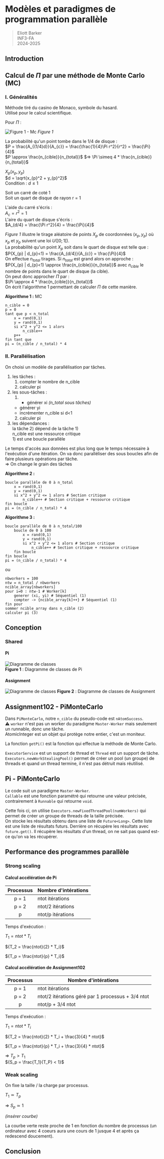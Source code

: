 # Modèles et paradigmes de programmation parallèle

> Eliott Barker  
> INF3-FA  
> 2024-2025  

## Introduction

## Calcul de $\Pi$ par une méthode de Monte Carlo (MC)

### I. Généralités

Méthode tiré du casino de Monaco, symbole du hasard.  
Utilisé pour le calcul scientifique.  

Pour $\Pi$ :  

![Figure 1 - Mc](./assets/mc.jpg)
*Figure 1*  

La probabilité qu'un point tombe dans le $1/4$ de disque :  
$P = \frac{A_{(1/4)d}}{A_{c}} = \frac{\frac{1}{4}\Pi r^2}{r^2} = \frac{\Pi}{4}$  
$P \approx \frac{n_{cible}}{n_{total}}$
$=> \Pi \simeq 4 * \frac{n_{cible}}{n_{total}}$

$X_{p}(x_{p}, y_{p})$  
$d = \sqrt{x_{p}^2 + y_{p}^2}$  
Condition : $d \leq 1$  

Soit un carré de coté 1  
Soit un quart de disque de rayon r = 1  

L'aide du carré s'écris :  
$A_{c} = r^2 = 1$  
L'aire du quart de disque s'écris :  
$A_{d/4} = \frac{\Pi r^2}{4} = \frac{\Pi}{4}$  

*Figure 1* illustre le tirage aléatoire de points $X_{p}$ de coordonnées $(x_{p}, y_{p})$ où $x_{p}$ et $y_{p}$ suivent une loi $U(]0;1[)$.  
La probabilité qu'un point $X_{p}$ soit dans le quart de disque est telle que :  
$P(X_{p} | d_{p}<1) = \frac{A_{d/4}}{A_{c}} = \frac{\Pi}{4}$  
On effectue $n_{total}$ tirages. Si $n_{total}$ est grand alors on approche :  
$P(X_{p} | d_{p}<1) \approx \frac{n_{cible}}{n_{total}}$ avec $n_{cible}$ le nombre de points dans le quart de disque (la cible).  
On peut donc approcher $\Pi$ par :  
$\Pi \approx 4 * \frac{n_{cible}}{n_{total}}$  
On écrit l'algorithme 1 permettant de calculer $\Pi$ de cette manière.  

**Algorithme 1 :** MC

```text
n_cible = 0
p = 0
tant que p < n_total
    x = rand(0,1)
    y = rand(0,1)
    si x^2 + y^2 <= 1 alors
        n_cible++
    p++
fin tant que
pi = (n_cible / n_total) * 4
```

### II. Parallélisation

On choisi un modèle de parallélisation par tâches.  

1) les tâches :  
   1) compter le nombre de n_cible  
   2) calculer pi  
2) les sous-tâches :  
   1) - générer xi *(n_total sous tâches)*  
     - générer yi  
     - incrémenter n_cible si d<1  
   2) calculer pi  
3) les dépendances :  
la tâche 2) dépend de la tâche 1)  
n_cible est une ressource critique  
1\) est une boucle parallèle  

Le temps d'accès aux données est plus long que le temps nécessaire à l'exécution d'une itération. On va donc paralléliser des sous boucles afin de faire plusieurs opérations par tâche.  
=> On change le grain des tâches  

**Algorithme 2 :**  

```text
boucle parallèle de 0 à n_total
    x = rand(0,1)
    y = rand(0,1)
    si x^2 + y^2 <= 1 alors # Section critique
        n_cible++ # Section critique + ressource critique
fin boucle
pi = (n_cible / n_total) * 4
```

**Algorithme 3 :**  

```text
boucle parallèle de 0 à n_total/100
    boucle de 0 à 100
        x = rand(0,1)
        y = rand(0,1)
        si x^2 + y^2 <= 1 alors # Section critique
            n_cible++ # Section critique + ressource critique
    fin boucle
fin boucle
pi = (n_cible / n_total) * 4
```

ou

```text
nbworkers = 100
ntw = n_total / nbworkers
ncible_array[nbworkers]
pour i=0 : ntw-1 # Worker[k]
    generer (xi, yi) # Séquentiel (1)
    compter -> {ncible_array[k]++} # Séquentiel (1)
fin pour
sommer ncible_array dans n_cible (2)
calculer pi (3)
```

## Conception

### Shared

#### Pi

![Diagramme de classes](./assets/Pi.jpg)  
**Figure 1** : Diagramme de classes de Pi  

#### Assignment

![Diagramme de classes](./assets/Assignment.jpg)
**Figure 2** : Diagramme de classes de Assignment

## Assignment102 - PiMonteCarlo

Dans `PiMonteCarlo`, notre `n_cible` du pseudo-code est `nAtomSuccess`.  
:warning: `worker` n'est pas un worker du paradigme `Master-Worker` mais seulement un runnable, donc une tâche.  
AtomicInteger est un objet qui protège notre entier, c'est un moniteur.  

La fonction `getPi()` est la fonction qui effectue la méthode de Monte Carlo.  

`ExecutorService` est un support de thread et `Thread` est un support de tâche.  
`Executors.newWorkStealingPool()` permet de créer un pool (un groupe) de threads et quand un thread termine, il n'est pas détruit mais réutilisé.  

## Pi - PiMonteCarlo

Le code suit un paradigme `Master-Worker`.  
`Callable` est une fonction paramétré qui retourne une valeur précisée, contrairement à `Runnable` qui retourne `void`.  

Cette fois ci, on utilise `Executors.newFixedThreadPool(numWorkers)` qui permet de créer un groupe de threads de la taille précisée.  
On stocke les résultats obtenu dans une liste de `Future<Long>`. Cette liste est une liste de résultats futurs. Derrière on récupère les résultats avec `future.get()`. Il récupère les résultats d'un thread, on ne sait pas quand est-ce qu'on va les récupérer.  

## Performance des programmes parallèle

### Strong scaling

#### Calcul accélération de Pi

| Processus | Nombre d'intérations |
| :-------: | -------------------- |
|   p = 1   | ntot itérations      |
|   p = 2   | ntot/2 itérations    |
|     p     | ntot/p itérations    |

Temps d'exécution :

${T_1 = ntot * T_i}$  

${T_2 = \frac{ntot}{2} * T_i}$  

${T_p = \frac{ntot}{p} * T_i}$

#### Calcul accélération de Assignment102

| Processus | Nombre d'intérations                              |
| :-------: | ------------------------------------------------- |
|   p = 1   | ntot itérations                                   |
|   p = 2   | ntot/2 itérations géré par 1 processus + 3/4 ntot |
|     p     | ntot/p + 3/4 ntot                                 |

Temps d'exécution :

${T_1 = ntot * T_i}$  

${T_2 =  \frac{ntot}{2} * T_i + \frac{3}{4} * ntot}$  

${T_p = \frac{ntot}{p} * T_i + \frac{3}{4} * ntot}$

=> ${T_p > T_1}$  
${S_p = \frac{T_1}{T_P} < 1}$

### Weak scaling

On fixe la taille / la charge par processus.  

${T_1 \simeq T_p}$

=> ${S_p \simeq 1}$

*(insérer courbe)*  

La courbe verte reste proche de 1 en fonction du nombre de processus (un ordinateur avec 4 coeurs aura une cours de 1 jusque 4 et après ça redescend doucement).

## Conclusion
